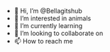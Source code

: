- 👋 Hi, I’m @Bellagitshub
- 👀 I’m interested in animals
- 🌱 I’m currently learning 
- 💞️ I’m looking to collaborate on 
- 📫 How to reach me 

<!---
Bellagitshub/Bellagitshub is a ✨ special ✨ repository because its `README.md` (this file) appears on your GitHub profile.
You can click the Preview link to take a look at your changes.
--->

